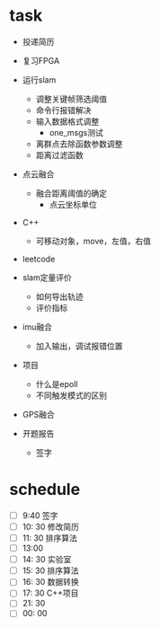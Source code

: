# task

- 投递简历
- 复习FPGA
- 运行slam
  - 调整关键帧筛选阈值
  - 命令行报错解决
  - 输入数据格式调整
    - one_msgs测试
  - 离群点去除函数参数调整
  - 距离过滤函数
- 点云融合
  - 融合距离阈值的确定
    - 点云坐标单位
- C++
  - 可移动对象，move，左值，右值
- leetcode
- slam定量评价
  - 如何导出轨迹
  - 评价指标

- imu融合
  - 加入输出，调试报错位置
- 项目
  - 什么是epoll
  - 不同触发模式的区别
- GPS融合
- 开题报告
  - 签字

# schedule

- [ ] 9:40 签字
- [ ] 10: 30 修改简历
- [ ] 11: 30 排序算法
- [ ] 13:00 
- [ ] 14: 30 实验室
- [ ] 15: 30 排序算法
- [ ] 16: 30 数据转换
- [ ] 17: 30 C++项目
- [ ] 21: 30
- [ ] 00: 00
